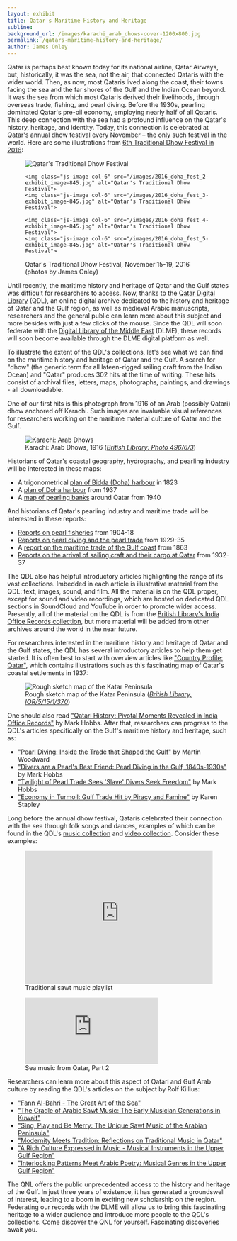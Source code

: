 ```yaml
---
layout: exhibit
title: Qatar's Maritime History and Heritage
subline:
background_url: /images/karachi_arab_dhows-cover-1200x800.jpg
permalink: /qatars-maritime-history-and-heritage/
author: James Onley
---
```


Qatar is perhaps best known today for its national airline, Qatar Airways, but, historically, it was the sea, not the air, that connected Qataris with the wider world.  Then, as now, most Qataris lived along the coast, their towns facing the sea and the far shores of the Gulf and the Indian Ocean beyond. It was the sea from which most Qataris derived their livelihoods, through overseas trade, fishing, and pearl diving.  Before the 1930s, pearling dominated Qatar's pre-oil economy, employing nearly half of all Qataris.   This deep connection with the sea had a profound influence on the Qatar's history, heritage, and identity.  Today, this connection is celebrated at Qatar's annual dhow festival every November &ndash; the only such festival in the world.  Here are some illustrations from [6th Traditional Dhow Festival in 2016](http://www.katara.net/en/whats-on/events/Festivals/The%206th%20Traditional%20Dhow%20Festival/2211):

<figure>
  <div class="js-gallery-content">
    <img class="js-image" src="/images/2016_doha_fest_1-exhibit_image-845.png" alt="Qatar's Traditional Dhow Festival">

    <img class="js-image col-6" src="/images/2016_doha_fest_2-exhibit_image-845.jpg" alt="Qatar's Traditional Dhow Festival">
    <img class="js-image col-6" src="/images/2016_doha_fest_3-exhibit_image-845.jpg" alt="Qatar's Traditional Dhow Festival">

    <img class="js-image col-6" src="/images/2016_doha_fest_4-exhibit_image-845.jpg" alt="Qatar's Traditional Dhow Festival">
    <img class="js-image col-6" src="/images/2016_doha_fest_5-exhibit_image-845.jpg" alt="Qatar's Traditional Dhow Festival">

  </div>
  <figcaption>Qatar's Traditional Dhow Festival, November 15-19, 2016 (photos by James Onley)</figcaption>
</figure>

Until recently, the maritime history and heritage of Qatar and the Gulf states was difficult for researchers to access.  Now, thanks to the [Qatar Digital Library](https://www.qdl.qa/) (QDL), an online digital archive dedicated to the history and heritage of Qatar and the Gulf region, as well as medieval Arabic manuscripts, researchers and the general public can learn more about this subject and more besides with just a few clicks of the mouse. Since the QDL will soon federate with the [Digital Library of the Middle East](https://spotlight.dlme.clir.org/library) (DLME), these records will soon become available through the DLME digital platform as well.

To illustrate the extent of the QDL's collections, let's see what we can find on the maritime history and heritage of Qatar and the Gulf.  A search for "dhow" (the generic term for all lateen-rigged sailing craft from the Indian Ocean) and "Qatar" produces 302 hits at the time of writing.  These hits consist of archival files, letters, maps, photographs, paintings, and drawings - all downloadable.

One of our first hits is this photograph from 1916 of an Arab (possibly Qatari) dhow anchored off Karachi.  Such images are invaluable visual references for researchers working on the maritime material culture of Qatar and the Gulf.

<figure>
  <div class="js-gallery-content">
    <img class="js-image" src="/images/karachi_arab_dhows-exhibit_image-845.jpg" alt="Karachi: Arab Dhows">
  </div>
  <figcaption>Karachi: Arab Dhows, 1916 (<cite><a href="https://www.qdl.qa/en/archive/81055/vdc_100023814039.0x00000b">British Library: Photo 496/6/3</a></cite>)</figcaption>
</figure>

Historians of Qatar's coastal geography, hydrography, and pearling industry will be interested in these maps:

- A trigonometrical [plan of Bidda (Doha) harbour](https://www.qdl.qa/en/archive/81055/vdc_100023663891.0x000002) in 1823
-	A [plan of Doha harbour](https://www.qdl.qa/en/archive/81055/vdc_100043097172.0x00006f) from 1937
-	A [map of pearling banks](https://www.qdl.qa/en/archive/81055/vdc_100023403859.0x000019) around Qatar from 1940

And historians of Qatar's pearling industry and maritime trade will be interested in these reports:

- [Reports on pearl fisheries](https://www.qdl.qa/en/archive/81055/vdc_100000000193.0x0002e2) from 1904-18
- [Reports on pearl diving and the pearl trade](https://www.qdl.qa/en/archive/81055/vdc_100000000282.0x000054) from 1929-35
-	A [report on the maritime trade of the Gulf coast](https://www.qdl.qa/en/archive/81055/vdc_100000001524.0x0003bb) from 1863
-	[Reports on the arrival of sailing craft and their cargo at Qatar](https://www.qdl.qa/en/archive/81055/vdc_100000000282.0x00006e) from 1932-37

The QDL also has helpful introductory articles highlighting the range of its vast collections.  Imbedded in each article is illustrative material from the QDL: text, images, sound, and film.  All the material is on the QDL proper, except for sound and video recordings, which are hosted on dedicated QDL sections in SoundCloud and YouTube in order to promote wider access.  Presently, all of the material on the QDL is from the [British Library's India Office Records collection](https://www.qdl.qa/en/about), but more material will be added from other archives around the world in the near future.

For researchers interested in the maritime history and heritage of Qatar and the Gulf states, the QDL has several introductory articles to help them get started.  It is often best to start with overview articles like ["Country Profile: Qatar"](https://www.qdl.qa/en/country-profile-qatar), which contains illustrations such as this fascinating map of Qatar's coastal settlements in 1937:

<figure>
  <div class="js-gallery-content">
    <img class="js-image" src="/images/ior_r_15_1_370_034-exhibit_image-845.jpg" alt="Rough sketch map of the Katar Peninsula">
  </div>
  <figcaption>Rough sketch map of the Katar Peninsula (<cite><a href="https://www.qdl.qa/en/archive/81055/vdc_100023555223.0x00008e">British Library, IOR/5/15/1/370</a></cite>)</figcaption>
</figure>

One should also read ["Qatari History: Pivotal Moments Revealed in India Office Records"](https://www.qdl.qa/en/qatari-history-pivotal-moments-revealed-india-office-records) by Mark Hobbs.  After that, researchers can progress to the QDL's articles specifically on the Gulf's maritime history and heritage, such as:

-	["Pearl Diving: Inside the Trade that Shaped the Gulf"](https://www.qdl.qa/en/pearl-diving-inside-trade-shaped-gulf) by Martin Woodward
-	["Divers are a Pearl's Best Friend: Pearl Diving in the Gulf, 1840s-1930s"](https://www.qdl.qa/en/divers-are-pearl’s-best-friend-pearl-diving-gulf-1840s–1930s) by Mark Hobbs
-	["Twilight of Pearl Trade Sees 'Slave' Divers Seek Freedom"](https://www.qdl.qa/en/twilight-pearl-trade-sees-‘slave’-divers-seek-freedoms) by Mark Hobbs
-	["Economy in Turmoil: Gulf Trade Hit by Piracy and Famine"](https://www.qdl.qa/en/economy-turmoil-gulf-trade-hit-piracy-and-famine) by Karen Stapley

Long before the annual dhow festival, Qataris celebrated their connection with the sea through folk songs and dances, examples of which can be found in the QDL's [music collection](https://soundcloud.com/qatar-digital-library) and [video collection](https://www.youtube.com/channel/UCTj9zlBzdS4ofxkc3XtwBdQ).  Consider these examples:

<div class='embed-container'>
<figure>
<iframe title="Traditional ṣawt music playlist" width="100%" height="300" scrolling="no" frameborder="no" allow="autoplay" src="https://w.soundcloud.com/player/?url=https%3A//api.soundcloud.com/playlists/50611513&amp;color=%23ff5500&amp;auto_play=false&amp;hide_related=false&amp;show_comments=true&amp;show_user=true&amp;show_reposts=false&amp;show_teaser=true&amp;visual=true"></iframe>
  <figcaption>Traditional ṣawt music playlist</figcaption>
</figure>
</div>

<div class='embed-container'>
  <figure>
  <iframe title="Sea music from Qatar, Part 2" src="https://www.youtube.com/embed/0phmQhoTa7c" frameborder="0" allow="autoplay; encrypted-media" allowfullscreen></iframe>
  <figcaption>Sea music from Qatar, Part 2</figcaption>
  </figure>
</div>

Researchers can learn more about this aspect of Qatari and Gulf Arab culture by reading the QDL's articles on the subject by Rolf Killius:

- ["Fann Al-Bahri - The Great Art of the Sea"](https://www.qdl.qa/en/fann-al-baḥri-–-great-art-sea)
- ["The Cradle of Arabic Sawt Music: The Early Musician Generations in Kuwait"](https://www.qdl.qa/en/cradle-arabic-sawt-music-early-musician-generations-kuwait)
- ["Sing, Play and Be Merry: The Unique Ṣawt Music of the Arabian Peninsula"](https://www.qdl.qa/en/sing-play-and-be-merry-unique-ṣawt-music-arabian-peninsula)
- ["Modernity Meets Tradition: Reflections on Traditional Music in Qatar"](https://www.qdl.qa/en/modernity-meets-tradition-reflections-traditional-music-qatar)
- ["A Rich Culture Expressed in Music - Musical Instruments in the Upper Gulf Region"](https://www.qdl.qa/en/rich-culture-expressed-music-musical-instruments-upper-gulf-region)
- ["Interlocking Patterns Meet Arabic Poetry: Musical Genres in the Upper Gulf Region"](https://www.qdl.qa/en/interlocking-patterns-meet-arabic-poetry-musical-genres-upper-gulf-region)

The QNL offers the public unprecedented access to the history and heritage of the Gulf. In just three years of existence, it has generated a groundswell of interest, leading to a boom in exciting new scholarship on the region.  Federating our records with the DLME will allow us to bring this fascinating heritage to a wider audience and introduce more people to the QDL's collections. Come discover the QNL for yourself.  Fascinating discoveries await you.
